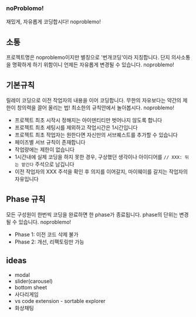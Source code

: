 ### noProblomo!
재밌게, 자유롭게 코딩합시다! noproblemo!

## 소통
프로젝트명은 noproblemo이지만 별칭으로 '번개코딩'이라 지칭합니다. 단지 의사소통을 명확하게 하기 위함이니 언제든 자유롭게 변경될 수 있습니다. noproblemo!

## 기본규칙
릴레이 코딩으로 이전 작업자의 내용을 이어 코딩합니다. 무한의 자유보다는 약간의 제한이 창의력을 끌어 올리는 법! 최소한의 규칙안에서 놀아봅시다. noproblemo!

- 프로젝트 최초 시작시 정해지는 아이덴티티만 벗어나지 않도록 합니다
- 프로젝트 최초 세팅시를 제외하고 작업시간은 1시간입니다
- 프로젝트 최초 작업자는 원한다면 자신만의 서브퀘스트를 추가할 수 있습니다
- 페이즈별 서브 규칙이 존재합니다
- 작업량에는 제한이 없습니다
- 1시간내에 실제 코딩을 하지 못한 경우, 구상했던 생각이나 아이디어를 ```// XXX: 뒤는 맡긴다``` 주석으로 남깁니다
- 이전 작업자의 XXX 주석을 확인 후 의지를 이어갈지, 마이웨이를 갈지는 작업자의 자유입니다

## Phase 규칙
모든 구성원이 한번씩 코딩을 완료하면 한 phase가 종료됩니다. phase의 단위는 변경될 수 있습니다. noproblemo!

- Phase 1: 이전 코드 삭제 불가
- Phase 2: 개선, 리팩토링만 가능

## ideas
- modal
- slider(carousel)
- bottom sheet
- 사다리게임
- vs code extension - sortable explorer
- 화상채팅
